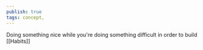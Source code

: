 ```yaml
---
publish: true
tags: concept,
---
```

Doing something nice while you're doing something difficult in order to build [[Habits]]
